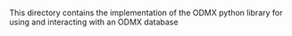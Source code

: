 This directory contains the implementation of the ODMX python library for using and interacting
with an ODMX database


